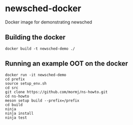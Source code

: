 # newsched-docker
Docker image for demonstrating newsched

## Building the docker
```
docker build -t newsched-demo ./
```

## Running an example OOT on the docker
```
docker run -it newsched-demo
cd prefix
source setup_env.sh
cd src
git clone https://github.com/mormj/ns-howto.git
cd ns-howto
meson setup build --prefix=/prefix 
cd build
ninja
ninja install
ninja test
```